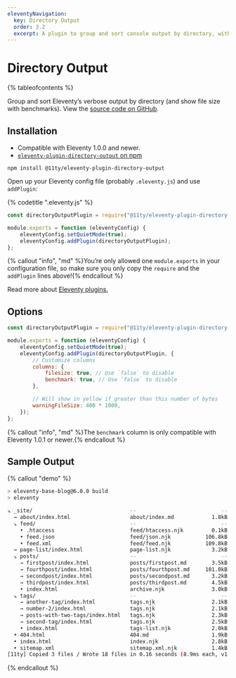 ```yaml
---
eleventyNavigation:
  key: Directory Output
  order: 3.2
  excerpt: A plugin to group and sort console output by directory, with file size and benchmarks.
---
```


# Directory Output

{% tableofcontents %}

Group and sort Eleventy’s verbose output by directory (and show file size with benchmarks). View the [source code on GitHub](https://github.com/11ty/eleventy-plugin-directory-output).

## Installation

- Compatible with Eleventy 1.0.0 and newer.
- [`eleventy-plugin-directory-output` on npm](https://www.npmjs.com/package/@11ty/eleventy-plugin-directory-output)

```
npm install @11ty/eleventy-plugin-directory-output
```

Open up your Eleventy config file (probably `.eleventy.js`) and use `addPlugin`:

{% codetitle ".eleventy.js" %}

```js
const directoryOutputPlugin = require("@11ty/eleventy-plugin-directory-output");

module.exports = function (eleventyConfig) {
	eleventyConfig.setQuietMode(true);
	eleventyConfig.addPlugin(directoryOutputPlugin);
};
```

{% callout "info", "md" %}You’re only allowed one `module.exports` in your configuration file, so make sure you only copy the `require` and the `addPlugin` lines above!{% endcallout %}

Read more about [Eleventy plugins.](/docs/plugins/)

## Options

```js
const directoryOutputPlugin = require("@11ty/eleventy-plugin-directory-output");

module.exports = function (eleventyConfig) {
	eleventyConfig.setQuietMode(true);
	eleventyConfig.addPlugin(directoryOutputPlugin, {
		// Customize columns
		columns: {
			filesize: true, // Use `false` to disable
			benchmark: true, // Use `false` to disable
		},

		// Will show in yellow if greater than this number of bytes
		warningFileSize: 400 * 1000,
	});
};
```

{% callout "info", "md" %}The `benchmark` column is only compatible with Eleventy 1.0.1 or newer.{% endcallout %}

## Sample Output

{% callout "demo" %}

```bash
> eleventy-base-blog@6.0.0 build
> eleventy

↘ _site/                               --                           --       --
  → about/index.html                   about/index.md            1.8kB    2.7ms
  ↘ feed/                              --                           --       --
    • .htaccess                        feed/htaccess.njk         0.1kB    0.2ms
    • feed.json                        feed/json.njk           106.8kB   17.3ms
    • feed.xml                         feed/feed.njk           109.8kB    9.8ms
  → page-list/index.html               page-list.njk             3.2kB    1.1ms
  ↘ posts/                             --                           --       --
    → firstpost/index.html             posts/firstpost.md        3.5kB    1.0ms
    → fourthpost/index.html            posts/fourthpost.md     101.0kB   27.2ms
    → secondpost/index.html            posts/secondpost.md       3.2kB    5.6ms
    → thirdpost/index.html             posts/thirdpost.md        4.5kB    7.5ms
    • index.html                       archive.njk               3.0kB   13.7ms
  ↘ tags/                              --                           --       --
    → another-tag/index.html           tags.njk                  2.1kB    0.9ms
    → number-2/index.html              tags.njk                  2.1kB    0.4ms
    → posts-with-two-tags/index.html   tags.njk                  2.3kB    0.2ms
    → second-tag/index.html            tags.njk                  2.5kB    0.5ms
    • index.html                       tags-list.njk             2.0kB    0.4ms
  • 404.html                           404.md                    1.9kB    0.4ms
  • index.html                         index.njk                 2.8kB    1.7ms
  • sitemap.xml                        sitemap.xml.njk           1.4kB    1.3ms
[11ty] Copied 3 files / Wrote 18 files in 0.16 seconds (8.9ms each, v1.0.1)
```

{% endcallout %}
